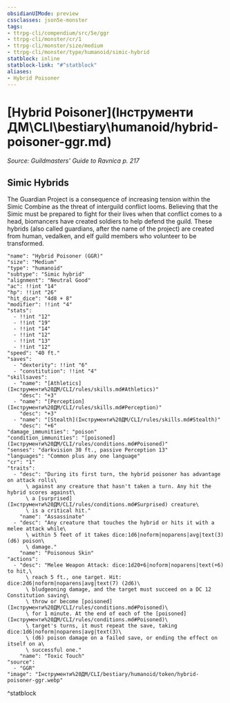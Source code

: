 ```yaml
---
obsidianUIMode: preview
cssclasses: json5e-monster
tags:
- ttrpg-cli/compendium/src/5e/ggr
- ttrpg-cli/monster/cr/1
- ttrpg-cli/monster/size/medium
- ttrpg-cli/monster/type/humanoid/simic-hybrid
statblock: inline
statblock-link: "#^statblock"
aliases:
- Hybrid Poisoner
---
```

# [Hybrid Poisoner](Інструменти ДМ\CLI\bestiary\humanoid/hybrid-poisoner-ggr.md)
*Source: Guildmasters' Guide to Ravnica p. 217*  

## Simic Hybrids

The Guardian Project is a consequence of increasing tension within the Simic Combine as the threat of interguild conflict looms. Believing that the Simic must be prepared to fight for their lives when that conflict comes to a head, biomancers have created soldiers to help defend the guild. These hybrids (also called guardians, after the name of the project) are created from human, vedalken, and elf guild members who volunteer to be transformed.

```statblock
"name": "Hybrid Poisoner (GGR)"
"size": "Medium"
"type": "humanoid"
"subtype": "Simic hybrid"
"alignment": "Neutral Good"
"ac": !!int "14"
"hp": !!int "26"
"hit_dice": "4d8 + 8"
"modifier": !!int "4"
"stats":
  - !!int "12"
  - !!int "19"
  - !!int "14"
  - !!int "12"
  - !!int "13"
  - !!int "12"
"speed": "40 ft."
"saves":
  - "dexterity": !!int "6"
  - "constitution": !!int "4"
"skillsaves":
  - "name": "[Athletics](Інструменти%20ДМ/CLI/rules/skills.md#Athletics)"
    "desc": "+3"
  - "name": "[Perception](Інструменти%20ДМ/CLI/rules/skills.md#Perception)"
    "desc": "+3"
  - "name": "[Stealth](Інструменти%20ДМ/CLI/rules/skills.md#Stealth)"
    "desc": "+6"
"damage_immunities": "poison"
"condition_immunities": "[poisoned](Інструменти%20ДМ/CLI/rules/conditions.md#Poisoned)"
"senses": "darkvision 30 ft., passive Perception 13"
"languages": "Common plus any one language"
"cr": "1"
"traits":
  - "desc": "During its first turn, the hybrid poisoner has advantage on attack rolls\
      \ against any creature that hasn't taken a turn. Any hit the hybrid scores against\
      \ a [surprised](Інструменти%20ДМ/CLI/rules/conditions.md#Surprised) creature\
      \ is a critical hit."
    "name": "Assassinate"
  - "desc": "Any creature that touches the hybrid or hits it with a melee attack while\
      \ within 5 feet of it takes dice:1d6|noform|noparens|avg|text(3) (d6) poison\
      \ damage."
    "name": "Poisonous Skin"
"actions":
  - "desc": "Melee Weapon Attack: dice:1d20+6|noform|noparens|text(+6) to hit,\
      \ reach 5 ft., one target. Hit: dice:2d6|noform|noparens|avg|text(7) (2d6)\
      \ bludgeoning damage, and the target must succeed on a DC 12 Constitution saving\
      \ throw or become [poisoned](Інструменти%20ДМ/CLI/rules/conditions.md#Poisoned)\
      \ for 1 minute. At the end of each of the [poisoned](Інструменти%20ДМ/CLI/rules/conditions.md#Poisoned)\
      \ target's turns, it must repeat the save, taking dice:1d6|noform|noparens|avg|text(3)\
      \ (d6) poison damage on a failed save, or ending the effect on itself on a\
      \ successful one."
    "name": "Toxic Touch"
"source":
  - "GGR"
"image": "Інструменти%20ДМ/CLI/bestiary/humanoid/token/hybrid-poisoner-ggr.webp"
```
^statblock